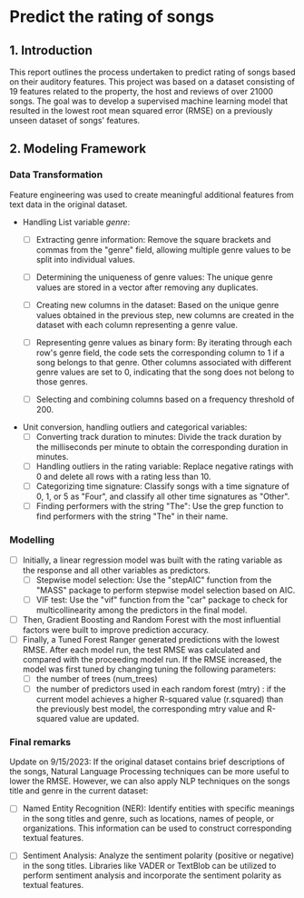# Predict the rating of songs

## 1. Introduction
This report outlines the process undertaken to predict rating of songs based on their auditory features. This project was based on a dataset consisting of 19 features related to the property, the host and reviews of over 21000 songs. The goal was to develop a supervised machine learning model that resulted in the lowest root mean squared error (RMSE) on a previously unseen dataset of songs' features.

## 2. Modeling Framework
### Data Transformation
Feature engineering was used to create meaningful additional features from text data in the original dataset. 
- Handling List variable *genre*:
  - [ ] Extracting genre information: Remove the square brackets and commas from the "genre" field, allowing multiple genre values to be split into individual values.
  
  - [ ] Determining the uniqueness of genre values: The unique genre values are stored in a vector after removing any duplicates.
  
  - [ ] Creating new columns in the dataset: Based on the unique genre values obtained in the previous step, new columns are created in the dataset with each column representing a genre value.
  
  - [ ] Representing genre values as binary form: By iterating through each row's genre field, the code sets the corresponding column to 1 if a song belongs to that genre. Other columns associated with different genre values are set to 0, indicating that the song does not belong to those genres.
        
  - [ ] Selecting and combining columns based on a frequency threshold of 200.
 
- Unit conversion, handling outliers and categorical variables:
  - [ ] Converting track duration to minutes: Divide the track duration by the milliseconds per minute to obtain the corresponding duration in minutes. 
  - [ ] Handling outliers in the rating variable: Replace negative ratings with 0 and delete all rows with a rating less than 10.
  - [ ] Categorizing time signature: Classify songs with a time signature of 0, 1, or 5 as "Four", and classify all other time signatures as "Other".
  - [ ] Finding performers with the string "The": Use the grep function to find performers with the string "The" in their name.

### Modelling
- [ ] Initially, a linear regression model was built with the rating variable as the response and all other variables as predictors.
  - [ ] Stepwise model selection: Use the "stepAIC" function from the "MASS" package to perform stepwise model selection based on AIC.
  - [ ] VIF test: Use the "vif" function from the "car" package to check for multicollinearity among the predictors in the final model.
- [ ] Then, Gradient Boosting and Random Forest with the most influential factors were built to improve prediction accuracy.
- [ ] Finally, a Tuned Forest Ranger generated predictions with the lowest RMSE. After each model run, the test RMSE was calculated and compared with the proceeding model run. If the RMSE increased, the model was first tuned by changing tuning the following parameters:
  - [ ] the number of trees (num_trees)
  - [ ] the number of predictors used in each random forest (mtry) : if the current model achieves a higher R-squared value (r.squared) than the previously best model, the corresponding mtry value and R-squared value are updated.

### Final remarks
Update on 9/15/2023: 
If the original dataset contains brief descriptions of the songs, Natural Language Processing techniques can be more useful to lower the RMSE. However, we can also apply NLP techniques on the songs title and genre in the current dataset:
- [ ] Named Entity Recognition (NER): Identify entities with specific meanings in the song titles and genre, such as locations, names of people, or organizations. This information can be used to construct corresponding textual features.
- [ ] Sentiment Analysis: Analyze the sentiment polarity (positive or negative) in the song titles. Libraries like VADER or TextBlob can be utilized to perform sentiment analysis and incorporate the sentiment polarity as textual features.


